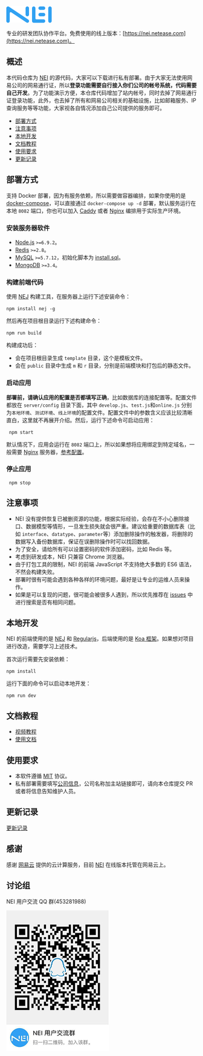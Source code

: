![NEI](/docs/logo.png)

专业的研发团队协作平台。免费使用的线上版本：[https://nei.netease.com](https://nei.netease.com)。

## 概述

本代码仓库为 [NEI](https://nei.netease.com) 的源代码，大家可以下载进行私有部署。由于大家无法使用网易公司的网易通行证，所以**登录功能需要自行接入你们公司的帐号系统，代码需要自己开发**。为了功能演示方便，本仓库代码增加了站内帐号，同时去掉了网易通行证登录功能，此外，也去掉了所有和网易公司相关的基础设施，比如邮箱服务、IP 查询服务等等功能，大家视各自情况添加自己公司提供的服务即可。

- [部署方式](#部署方式)
- [注意事项](#注意事项)
- [本地开发](#本地开发)
- [文档教程](#文档教程)
- [使用要求](#使用要求)
- [更新记录](#更新记录)

## 部署方式

支持 Docker 部署，因为有服务依赖，所以需要做容器编排，如果你使用的是 [docker-compose](https://docs.docker.com/compose/)，可以直接通过 `docker-compose up -d` 部署，默认服务运行在本地 `8082` 端口，你也可以加入 [Caddy](https://caddyserver.com/) 或者 [Nginx](https://www.nginx.com/) 编排用于实际生产环境。

### 安装服务器软件

- [Node.js](https://nodejs.org/en/) `>=6.9.2`。
- [Redis](https://redis.io/) `>=2.8`。
- [MySQL](https://www.mysql.com/) `>=5.7.12`，初始化脚本为 [install.sql](./docs/install.sql)。
- [MongoDB](https://www.mongodb.com/) `>=3.4`。

### 构建前端代码
使用 [NEJ](https://github.com/genify/toolkit2) 构建工具，在服务器上运行下述安装命令：

```shell
npm install nej -g
```

然后再在项目根目录运行下述构建命令：

```shell
npm run build
```

构建成功后：
- 会在项目根目录生成 `template` 目录，这个是模板文件。
- 会在 `public` 目录中生成 `m` 和 `r` 目录，分别是前端模块和打包后的静态文件。

### 启动应用
**部署前，请确认应用的配置是否都填写正确**，比如数据库的连接配置等。配置文件都放在 `server/config` 目录下面，其中 `develop.js`、`test.js`和`online.js` 分别为`本地环境`、`测试环境`、`线上环境`的配置文件。配置文件中的参数含义应该比较清晰直白，这里就不再展开介绍。然后，运行下述命令可启动应用：

```shell
 npm start
```

默认情况下，应用会运行在 `8082` 端口上，所以如果想将应用绑定到特定域名，一般需要 [Nginx](https://www.nginx.com/) 服务器，[参考配置](./docs/sample.nginx.conf)。

### 停止应用
```shell
 npm stop
```

## 注意事项
- NEI 没有提供恢复已被删资源的功能，根据实际经验，会存在不小心删除接口、数据模型等情形，一旦发生损失就会很严重。建议给重要的数据库表（比如 `interface`、`datatype`、`parameter`等）添加删除操作的触发器，将删除的数据写入备份数据库，保证在误删除操作时可以找回数据。
- 为了安全，请给所有可以设置密码的软件添加密码，比如 Redis 等。
- 考虑到研发成本，NEI 只兼容 Chrome 浏览器。
- 由于打包工具的限制，NEI 的前端 JavaScript 不支持绝大多数的 ES6 语法，不然会构建失败。
- 部署时很有可能会遇到各种各样的环境问题，最好是让专业的运维人员来操作。
- 如果是可以复现的问题，很可能会被很多人遇到，所以优先推荐在 [issues](https://github.com/x-orpheus/nei/issues) 中进行搜索是否有相同问题。

## 本地开发
NEI 的前端使用的是 [NEJ](https://github.com/genify/nej) 和 [Regularjs](https://github.com/regularjs/regular)，后端使用的是 [Koa 框架](https://koajs.com/)。如果想对项目进行改造，需要学习上述技术。

首次运行需要先安装依赖：

```shell
npm install
```

运行下面的命令可以启动本地开发：

```shell
npm run dev
```

## 文档教程
- [视频教程](https://nei.netease.com/tutorial)
- [使用文档](https://github.com/x-orpheus/nei-toolkit/blob/master/doc/NEI基本概念介绍.md)

## 使用要求
- 本软件遵循 [MIT](./LICENSE) 协议。
- 私有部署需要填写[公司信息](./COMPANY.md)，公司名称加主站链接即可，请向本仓库提交 PR 或者将信息告知维护人员。

## 更新记录
[更新记录](./CHANGELOG)

## 感谢
感谢 [网易云](http://www.163yun.com/) 提供的云计算服务，目前 [NEI](https://nei.netease.com) 在线版本托管在网易云上。

## 讨论组
NEI 用户交流 QQ 群(453281988)

![QQ 群](./docs/nei_qq.jpeg)

